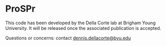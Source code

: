 # ProSPr

This code has been developed by the Della Corte lab at Brigham Young University. 
It will be released once the associated publication is accepted.

Questions or concerns: contact dennis.dellacorte@byu.edu

